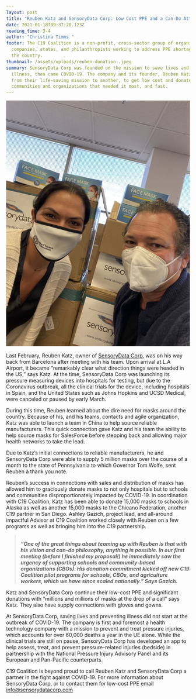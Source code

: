 ```yaml
---
layout: post
title: "Reuben Katz and SensoryData Corp: Low Cost PPE and a Can-Do Attitude."
date: 2021-01-18T09:37:20.123Z
reading_time: 3-4
author: "Christina Timms "
footer: The C19 Coalition is a non-profit, cross-sector group of organizations,
  companies, states, and philanthropists working to address PPE shortages across
  the country.
thumbnail: /assets/uploads/reuben-donation-.jpeg
summary: SensoryData Corp was founded on the mission to save lives and prevent
  illness, then came COVID-19. The company and its founder, Reuben Katz pivoted
  from their life-saving mission to another, to get low cost and donated PPE to
  communities and organizations that needed it most, and fast.
---
```



![](/assets/uploads/reuben-image-2.jpeg "Reuben donating PPE to Chicano Federation. ")

Last February, Reuben Katz, owner of [SensoryData Corp](https://sensorydatacorp.com/), was on his way back from Barcelona after meeting with his team. Upon arrival at L.A Airport, it became “remarkably clear what direction things were headed in the US,” says Katz. At the time, SensoryData Corp was launching its pressure measuring devices into hospitals for testing, but due to the Coronavirus outbreak, all the clinical trials for the device, including hospitals in Spain, and the United States such as Johns Hopkins and UCSD Medical, were canceled or paused by early March. 

During this time, Reuben learned about the dire need for masks around the country. Because of his, and his teams, contacts and agile organization, Katz was able to launch a team in China to help source reliable manufacturers. This quick connection gave Katz and his team the ability to help source masks for SalesForce before stepping back and allowing major health networks to take the lead. 

Due to Katz’s initial connections to reliable manufacturers, he and SensoryData Corp were able to supply 5 million masks over the course of a month to the state of Pennsylvania to which Governor Tom Wolfe, sent Reuben a thank you note. 

Reuben’s success in connections with sales and distribution of masks has allowed him to graciously donate masks to not only hospitals but to schools and communities disproportionately impacted by COVID-19. In coordination with C19 Coalition, Katz has been able to donate 15,000 masks to schools in Alaska as well as another 15,000 masks to the Chicano Federation, another C19 partner in San Diego. Ashley Gazich, project lead, and all-around impactful Advisor at C19 Coalition worked closely with Reuben on a few programs as well as bringing him into the C19 partnership.

> **\
> *“One of the great things about teaming up with Reuben is that with his vision and can-do philosophy, anything is possible. In our first meeting (before I finished my proposal!) he immediately saw the urgency of supporting schools and community-based organizations (CBOs). His donation commitment kicked off new C19 Coalition pilot programs for schools, CBOs, and agriculture workers, which we have since scaled nationally.” Says Gazich.*** 

Katz and SensoryData Corp continue their low-cost PPE and significant donations with “millions and millions of masks at the drop of a call” says Katz. They also have supply connections with gloves and gowns. 

At SensoryData Corp, saving lives and preventing illness did not start at the outbreak of COVID-19. The company is first and foremost a health technology company with a mission to prevent and treat pressure injuries, which accounts for over 60,000 deaths a year in the UE alone. While the clinical trials are still on pause, SensoryData Corp has developed an app to help assess, treat, and prevent pressure-related injuries (bedside) in partnership with the National Pressure Injury Advisory Panel and its European and Pan-Pacific counterparts. 

C19 Coalition is beyond proud to call Reuben Katz and SensoryData Corp a partner in the fight against COVID-19. For more information about SensoryData Corp, or to contact them for low-cost PPE email info@sensorydatacorp.com